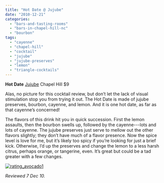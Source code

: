 ```yaml
---
title: "Hot Date @ Jujube"
date: "2010-12-21"
categories: 
  - "bars-and-tasting-rooms"
  - "bars-in-chapel-hill-nc"
  - "bourbon"
tags: 
  - "cayenne"
  - "chapel-hill"
  - "cocktail"
  - "jujube"
  - "jujube-preserves"
  - "lemon"
  - "triangle-cocktails"
---
```


**Hot Date** [Jujube](http://jujuberestaurant.com/) Chapel Hill $9

Alas, no picture for this cocktail review, but don’t let the lack of visual stimulation stop you from trying it out. The Hot Date is made of jujube preserves, bourbon, cayenne, and lemon. And it is one hot date, as far as that cayenne’s concerned!

The flavors of this drink hit you in quick succession. First the lemon assaults, then the bourbon swells up, followed by the cayenne---lots and lots of cayenne. The jujube preserves just serve to mellow out the other flavors slightly; they don’t have much of a flavor presence. Now the spice level is love for me, but it’s likely too spicy if you’re looking for just a brief kick. Otherwise, I’d up the preserves and change the lemon to a less harsh citrus, perhaps orange, or tangerine, even. It’s great but could be a tad greater with a few changes.

[![](http://s3.amazonaws.com/thegourmez-wpmedia/2009/02/rating_avocado1.gif "rating_avocado1")](http://s3.amazonaws.com/thegourmez-wpmedia/2009/02/rating_avocado1.gif)

_Reviewed 7 Dec 10._
